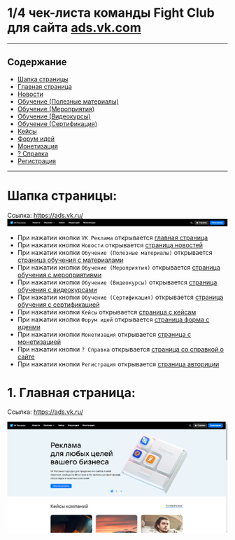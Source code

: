 # 1/4 чек-листа команды Fight Club для сайта [ads.vk.com](ads.vk.com)

---

## Содержание

- [Шапка страницы](#0)
- [Главная страница](#1)
- [Новости](#2)
- [Обучение (Полезные материалы)](#3)
- [Обучение (Мероприятия)](#4)
- [Обучение (Видеокурсы)](#5)
- [Обучение (Сертификация)](#6)
- [Кейсы](#7)
- [Форум идей](#8)
- [Монетизация](#9)
- [? Справка](#10)
- [Регистрация](#11)

---

# Шапка страницы: <a name="0"></a>
Ссылка: https://ads.vk.ru/
![](assets/image.png)

- При нажатии кнопки `VK Реклама` открывается [главная страница](#1)
- При нажатии кнопки `Новости` открывается [страница новостей](#2)
- При нажатии кнопки `Обучение (Полезные материалы)` открывается [страница обучения с материалами](#3)
- При нажатии кнопки `Обучение (Мероприятия)` открывается [страница обучения с мероприятиями](#4)
- При нажатии кнопки `Обучение (Видеокурсы)` открывается [страница обучения с видеокурсами](#5)
- При нажатии кнопки `Обучение (Сертификация)` открывается [страница обучения с сертификацией](#6)
- При нажатии кнопки `Кейсы` открывается [страница с кейсам](#7)
- При нажатии кнопки `Форум идей` открывается [страница форма с идеями](#8)
- При нажатии кнопки `Монетизация` открывается [страница с монетизацией](#9)
- При нажатии кнопки `? Справка` открывается [страница со справкой о сайте](#10)
- При нажатии кнопки `Регистрация` открывается [страница авториции](#11)

# 1. Главная страница: <a name="1"></a>
Ссылка: https://ads.vk.ru/

![](assets/image-1.png)
